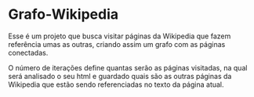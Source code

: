 # Grafo-Wikipedia
Esse é um projeto que busca visitar páginas da Wikipedia que fazem referência umas as outras, criando assim um grafo com as páginas conectadas.

O número de iterações define quantas serão as páginas visitadas, na qual será analisado o seu html e guardado quais são as outras páginas da Wikipedia que estão sendo referenciadas no texto da página atual.



